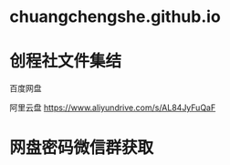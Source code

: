 # chuangchengshe.github.io
# 创程社文件集结

百度网盘

阿里云盘
https://www.aliyundrive.com/s/AL84JyFuQaF


# 网盘密码微信群获取
